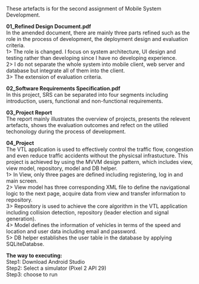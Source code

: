 These artefacts is for the second assignment of Mobile System Development.

**01_Refined Design Document.pdf** <br />
In the amended document, there are mainly three parts refined such as the role in the process of development, the deployment design and evaluation criteria. <br />
1> The role is changed. I focus on system architecture, UI design and testing rather than developing since I have no developing experience.<br />
2> I do not separate the whole system into mobile client, web server and database but integrate all of them into the client.<br />
3> The extension of evaluation criteria.<br />

**02_Software Requirements Specification.pdf**<br />
In this project, SRS can be separated into four segments including introduction, users, functional and non-functional requirements.<br />

**03_Project Report**<br />
The report mainly illustrates the overview of projects, presents the relevent artefacts, shows the evaluation outcomes and refect on the utilied techonology during the process of development.<br />

**04_Project**<br />
The VTL application is used to effectively control the traffic flow, congestion and even reduce traffic accidents without the physicsal infrastucture. This project is achieved by using the MVVM design pattern, which includes view, view model, repository, model and DB helper.<br />
1> In View, only three pages are defined including registering, log in and main screen.<br />
2> View model has three corresponding XML file to define the navigational logic to the next page, acquire data from view and transfer information to repository.<br />
3> Repository is used to achieve the core algorithm in the VTL application including collision detection, repository (leader election and signal generation). <br />
4> Model defines the information of vehicles in terms of the speed and location and user data including email and password.<br />
5> DB helper establishes the user table in the database by applying SQLiteDatabse.<br />

**The way to executing:**<br />
Step1: Download Android Studio<br />
Step2: Select a simulator (Pixel 2 API 29)<br />
Step3: choose to run<br />
